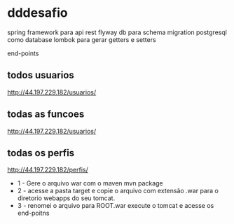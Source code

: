 # dddesafio

spring framework para api rest
flyway db para schema migration
postgresql como database
lombok para gerar getters e setters


end-points

<h2>todos usuarios</h2>

http://44.197.229.182/usuarios/

<h2>todas as funcoes</h2>

http://44.197.229.182/usuarios/


<h2>todas os perfis</h2>

http://44.197.229.182/perfis/

<ul>
  <li>
1 - Gere o arquivo war com o maven
mvn package
  </li>
  <li>
2 - acesse a pasta target e copie o arquivo com extensão .war para o diretorio webapps do seu tomcat.
  </li>
  <li>
3 - renomei o arquivo para ROOT.war
execute o tomcat e acesse os end-poitns
  </li>
</ul
